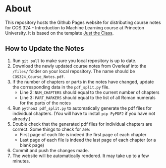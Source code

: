 # About

This repository hosts the Github Pages website for distributing course notes for COS 324 - Introduction to Machine Learning course at Princeton University. It is based on the template [Just the Class](https://github.com/kevinlin1/just-the-class).

## How to Update the Notes
1. Run `git pull` to make sure you local repository is up to date.
2. Download the newly updated course notes from Overleaf into the ``/files/`` folder on your local repository. The name should be `COS324_Course_Notes.pdf`.
3. If the number of chapters or parts in the notes have changed, update the corresponding data in the `pdf_split.py` file.
    - Line 2: `NUM_CHAPTERS` should equal to the current number of chapters
    - Line 3: `PART_MARKERS` should equal to the list of all Roman numerals for the parts of the notes
4. Run `python3 pdf_split.py` to automatically generate the pdf files for individual chapters. (You will have to install `pip PyPDF2` if you have not already.)
5. Double check that the generated pdf files for individual chapters are correct. Some things to check for are:
    - First page of each file is indeed the first page of each chapter
    - Last page of each file is indeed the last page of each chapter (or a blank page)
6. Commit and push the changes made.
7. The website will be automatically rendered. It may take up to a few minutes.

